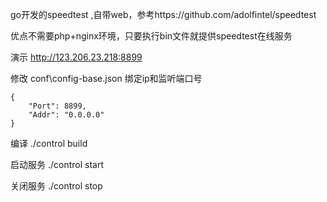 go开发的speedtest ,自带web，参考https://github.com/adolfintel/speedtest

优点不需要php+nginx环境，只要执行bin文件就提供speedtest在线服务

演示  http://123.206.23.218:8899



修改 conf\config-base.json 绑定ip和监听端口号
```
{
	"Port": 8899,
	"Addr": "0.0.0.0"
}
```
编译     ./control build

启动服务 ./control start

关闭服务 ./control stop
